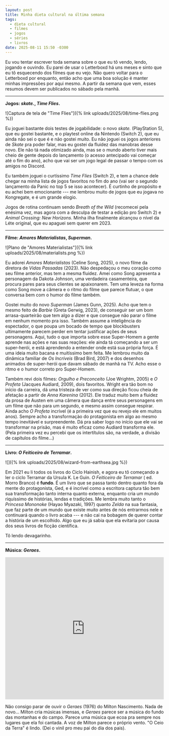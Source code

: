 ```yaml
---
layout: post
title: Minha dieta cultural na última semana
tags:
  - dieta cultural
  - filmes
  - jogos
  - séries
  - livros
date: 2025-08-11 15:50 -0300
---
```

Eu vou tentar escrever toda semana sobre o que eu tô vendo, lendo, jogando e ouvindo. Eu parei de usar o Letterboxd há uns meses e sinto que eu tô esquecendo dos filmes que eu vejo. Não quero voltar para o Letterboxd por enquanto, então acho que uma boa solução é manter minhas impressões por aqui mesmo. A partir da semana que vem, esses resumos devem ser publicados no sábado pela manhã.

***

**Jogos: _skate._, _Time Flies_.**

![Captura de tela de "Time Flies"]({% link uploads/2025/08/time-flies.png %})

Eu joguei bastante dois testes de jogabilidade: o novo _skate._ (PlayStation 5), que eu gostei bastante, e o playtest online da Nintendo (Switch 2), que eu ainda não sei o que é e não gostei muito. Eu não joguei os jogos anteriores de _Skate_ pra poder falar, mas eu gostei da fluidez das manobras desse novo. Ele não tá nada otimizado ainda, mas se o mundo aberto tiver mais cheio de gente depois do lançamento (o acesso antecipado vai começar até o fim do ano), acho que vai ser um jogo legal de passar o tempo com os amigos no Discord.

Eu também joguei o curtíssimo _Time Flies_ (Switch 2), e tem a chance dele chegar na minha lista de jogos favoritos no fim do ano (vai ser o segundo lançamento da Panic no top 5 se isso acontecer). É curtinho  de propósito e eu achei bem emocionante --- me lembrou muito de jogos que eu jogava no Kongregate, e é um grande elogio.

Jogos de rotina continuam sendo _Breath of the Wild_ (recomecei pela enésima vez, mas agora com a desculpa de testar a edição pro Switch 2) e _Animal Crossing: New Horizons_. Minha ilha finalmente alcançou o nível da Léte original, que eu apaguei sem querer em 2023.

***

**Filme: _Amores Materialistas_, _Superman_.**

![Plano de "Amores Materialistas"]({% link uploads/2025/08/materialists.png %})

Eu adorei _Amores Materialistas_ (Celine Song, 2025), o novo filme da diretora de _Vidas Passadas_ (2023). Não despedaçou o meu coração como seu filme anterior, mas tem a mesma fluidez. Amei como Song apresenta a personagem da Dakota Johnson, uma verdadeira casamenteira, que procura pares para seus clientes se apaixonarem. Tem uma leveza na forma como Song move a câmera e o ritmo do filme que parece flutuar, o que conversa bem com o humor do filme também.

Gostei muito do novo _Superman_ (James Gunn, 2025). Acho que tem o mesmo feito de _Barbie_ (Greta Gerwig, 2023), de conseguir ser um bom arrasa-quarteirão que tem algo a dizer e que consegue não parar o filme em nenhum momento pra isso. Também assume a inteligência do espectador, o que poupa um bocado de tempo que blockbusters ultimamente parecem perder em tentar justificar ações de seus personagens. Aqui, tudo o que importa sobre esse Super-Homem a gente aprende nas ações e nas suas reações: ele ainda tá começando a ser um super-herói, e está aprendendo a entender onde está sua própria força. É uma ideia muito bacana e muitíssimo bem feita. Me lembrou muito da dinâmica familiar de _Os Incríveis_ (Brad Bird, 2007) e dos desenhos animados de super-herói que davam sábado de manhã na TV. Acho esse o ritmo e o humor correto pro Super-Homem.

Também revi dois filmes: _Orgulho e Preconceito_ (Joe Wrightm, 2005) e _O Profeta_ (Jacques Audiard, 2009), dois favoritos. Wright era tão bom no início da carreira, dá uma tristeza de ver como sua direção ficou cheia de afetação a partir de _Anna Karenina_ (2012). Ele traduz muito bem a fluidez da prosa de Austen em uma câmera que dança entre seus personagens em um filme que não para um segundo, e mesmo assim consegue respirar. Ainda acho _O Profeta_ incrível (é a primeira vez que eu revejo ele em muitos anos). Sempre acho a transformaçào do protagonista em algo ao mesmo tempo inevitável e surpreendente. Dá pra saber logo no início que ele vai se transformar na prisão, mas é muito eficaz como Audiard transforma ele. (Pela primeira vez eu percebi que os intertítulos são, na verdade, a divisão de capítulos do filme...)

***

**Livro: _O Feiticeiro de Terramar_.**

![]({% link uploads/2025/08/wizard-from-earthsea.jpg %})

Em 2021 eu li todos os livros do Ciclo Hainish, e agora eu tô começando a ler o ciclo Terramar da Ursula K. Le Guin. _O Feiticeiro de Terramar_ ( ed. Morro Branco) é **fundo**. É um livro que se passa tanto dentro quanto fora da mente do protagonista, Ged, e é incrível como a escritora captura tão bem sua transformação tanto interna quanto externa, enquanto cria um mundo riquíssimo de histórias, lendas e tradições. Me lembra muito tanto o _Princesa Mononoke_ (Hayao Myazaki, 1997) quanto _Zelda_ na sua fantasia, que faz parte de um mundo que existe muito antes de nós entrarmos nele e continuará quando o livro acaba --- e não cai na bobagem de querer contar a história de um escolhido. Algo que eu já sabia que ela evitaria por causa dos seus livros de ficção científica.

Tô lendo devagarinho.

***

**Música: _Geraes_.**

<iframe allow="autoplay *; encrypted-media *;" frameborder="0" height="450" style="width:100%;max-width:660px;overflow:hidden;background:transparent;" sandbox="allow-forms allow-popups allow-same-origin allow-scripts allow-storage-access-by-user-activation allow-top-navigation-by-user-activation" src="https://embed.music.apple.com/br/album/geraes/1397877201"></iframe>

Não consigo parar de ouvir o _Geraes_ (1976) do Milton Nascimento. Nada de novo... Milton cria músicas imensas, e _Geraes_ parece ser a música do fundo das montanhas e do campo. Parece uma música que ecoa pra sempre nos lugares que ela foi cantada. A voz de Milton parece o próprio vento. "O Ceio da Terra" é lindo. (Dei o vinil pro meu pai do dia dos pais).

